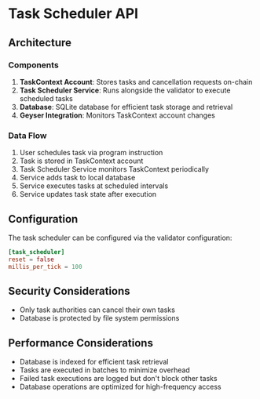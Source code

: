 # Task Scheduler API

## Architecture

### Components

1. **TaskContext Account**: Stores tasks and cancellation requests on-chain
2. **Task Scheduler Service**: Runs alongside the validator to execute scheduled tasks
3. **Database**: SQLite database for efficient task storage and retrieval
4. **Geyser Integration**: Monitors TaskContext account changes

### Data Flow

1. User schedules task via program instruction
2. Task is stored in TaskContext account
3. Task Scheduler Service monitors TaskContext periodically
4. Service adds task to local database
5. Service executes tasks at scheduled intervals
6. Service updates task state after execution

## Configuration

The task scheduler can be configured via the validator configuration:

```toml
[task_scheduler]
reset = false
millis_per_tick = 100
```

## Security Considerations

- Only task authorities can cancel their own tasks
- Database is protected by file system permissions

## Performance Considerations

- Database is indexed for efficient task retrieval
- Tasks are executed in batches to minimize overhead
- Failed task executions are logged but don't block other tasks
- Database operations are optimized for high-frequency access 